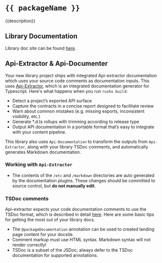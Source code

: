 # `{{ packageName }}`

{{description}}

## Library Documentation

Library doc site can be found <a href="./markdown/index.md">here</a>.

## Api-Extractor & Api-Documenter

Your new library project ships with integrated Api-extractor documentation which uses your source code comments as documentation inputs. This uses [Api-Extractor](https://api-extractor.com/), which is an integrated documentation generator for Typescript. Here's what happens when you run `rushx build`:

- Detect a project’s exported API surface
- Capture the contracts in a concise report designed to facilitate review
- Warn about common mistakes (e.g. missing exports, inconsistent visibility, etc.)
- Generate *.d.ts rollups with trimming according to release type
- Output API documentation in a portable format that’s easy to integrate with your content pipeline.

This library also uses `Api-Documentation` to transform the outputs from `Api-Extractor`, along with your library TSDoc comments, and automatically generates Markdown documentation.

### Working with `Api-Extractor`

- The contents of the `/etc` and `/markdown` directories are auto generated by the documentation plugins. These changes should be committed to source control, but **do not manually edit**.

### TSDoc comments

Api-extractor expects your code documentation comments to use the TSDoc format, which is described in detail [here](https://api-extractor.com/pages/tsdoc/doc_comment_syntax/). Here are some basic tips for getting the most out of your library docs.

- The `@packageDocumentation` annotation can be used to created landing page content for your docsite.
- Comment markup must use HTML syntax. Markdown syntax will not render correctly!
- TSDoc is a subset of the JSDoc; always defer to the TSDoc documentation for supported annotations.
